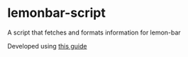 # lemonbar-script
A script that fetches and formats information for lemon-bar

Developed using [this guide](http://blog.z3bra.org/2014/04/meeting-at-the-bar.html)
